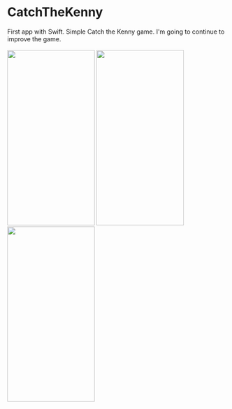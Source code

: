 # CatchTheKenny
First app with Swift. Simple Catch the Kenny game. I'm going to continue to improve the game.<br/><br/>
<img src="https://user-images.githubusercontent.com/43681383/97159066-5e9a5e00-178b-11eb-83fe-85ff74d404be.png" width="200" height="400" />
<img src="https://user-images.githubusercontent.com/43681383/97159097-678b2f80-178b-11eb-8001-5a8946caaba6.png" width="200" height="400" />
<img src="https://user-images.githubusercontent.com/43681383/97159118-6f4ad400-178b-11eb-9818-a971d6ed1560.png" width="200" height="400" />
